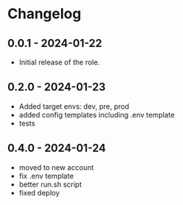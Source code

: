 # Changelog

## 0.0.1 - 2024-01-22
- Initial release of the role.

## 0.2.0 - 2024-01-23
- Added target envs: dev, pre, prod
- added config templates including .env template
- tests

## 0.4.0 - 2024-01-24
 - moved to new account
 - fix .env template
 - better run.sh script
 - fixed deploy